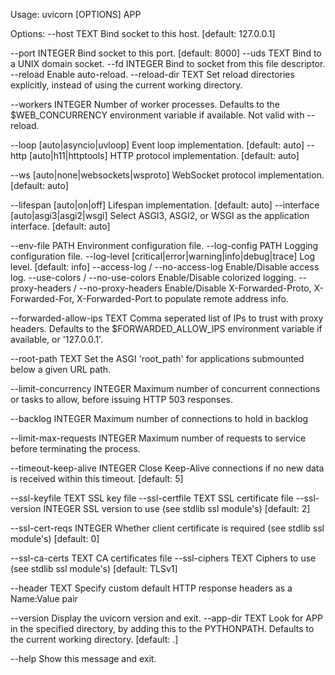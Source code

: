 Usage: uvicorn [OPTIONS] APP

Options:
--host TEXT Bind socket to this host. [default:
127.0.0.1]

--port INTEGER Bind socket to this port. [default: 8000]
--uds TEXT Bind to a UNIX domain socket.
--fd INTEGER Bind to socket from this file descriptor.
--reload Enable auto-reload.
--reload-dir TEXT Set reload directories explicitly, instead
of using the current working directory.

--workers INTEGER Number of worker processes. Defaults to the
\$WEB_CONCURRENCY environment variable if
available. Not valid with --reload.

--loop [auto|asyncio|uvloop] Event loop implementation. [default: auto]
--http [auto|h11|httptools] HTTP protocol implementation. [default:
auto]

--ws [auto|none|websockets|wsproto]
WebSocket protocol implementation.
[default: auto]

--lifespan [auto|on|off] Lifespan implementation. [default: auto]
--interface [auto|asgi3|asgi2|wsgi]
Select ASGI3, ASGI2, or WSGI as the
application interface. [default: auto]

--env-file PATH Environment configuration file.
--log-config PATH Logging configuration file.
--log-level [critical|error|warning|info|debug|trace]
Log level. [default: info]
--access-log / --no-access-log Enable/Disable access log.
--use-colors / --no-use-colors Enable/Disable colorized logging.
--proxy-headers / --no-proxy-headers
Enable/Disable X-Forwarded-Proto,
X-Forwarded-For, X-Forwarded-Port to
populate remote address info.

--forwarded-allow-ips TEXT Comma seperated list of IPs to trust with
proxy headers. Defaults to the
\$FORWARDED_ALLOW_IPS environment variable if
available, or '127.0.0.1'.

--root-path TEXT Set the ASGI 'root_path' for applications
submounted below a given URL path.

--limit-concurrency INTEGER Maximum number of concurrent connections or
tasks to allow, before issuing HTTP 503
responses.

--backlog INTEGER Maximum number of connections to hold in
backlog

--limit-max-requests INTEGER Maximum number of requests to service before
terminating the process.

--timeout-keep-alive INTEGER Close Keep-Alive connections if no new data
is received within this timeout. [default:
5]

--ssl-keyfile TEXT SSL key file
--ssl-certfile TEXT SSL certificate file
--ssl-version INTEGER SSL version to use (see stdlib ssl module's)
[default: 2]

--ssl-cert-reqs INTEGER Whether client certificate is required (see
stdlib ssl module's) [default: 0]

--ssl-ca-certs TEXT CA certificates file
--ssl-ciphers TEXT Ciphers to use (see stdlib ssl module's)
[default: TLSv1]

--header TEXT Specify custom default HTTP response headers
as a Name:Value pair

--version Display the uvicorn version and exit.
--app-dir TEXT Look for APP in the specified directory, by
adding this to the PYTHONPATH. Defaults to
the current working directory. [default: .]

--help Show this message and exit.
